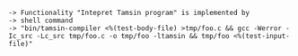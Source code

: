
    -> Functionality "Intepret Tamsin program" is implemented by
    -> shell command
    -> "bin/tamsin-compiler <%(test-body-file) >tmp/foo.c && gcc -Werror -Ic_src -Lc_src tmp/foo.c -o tmp/foo -ltamsin && tmp/foo <%(test-input-file)"

